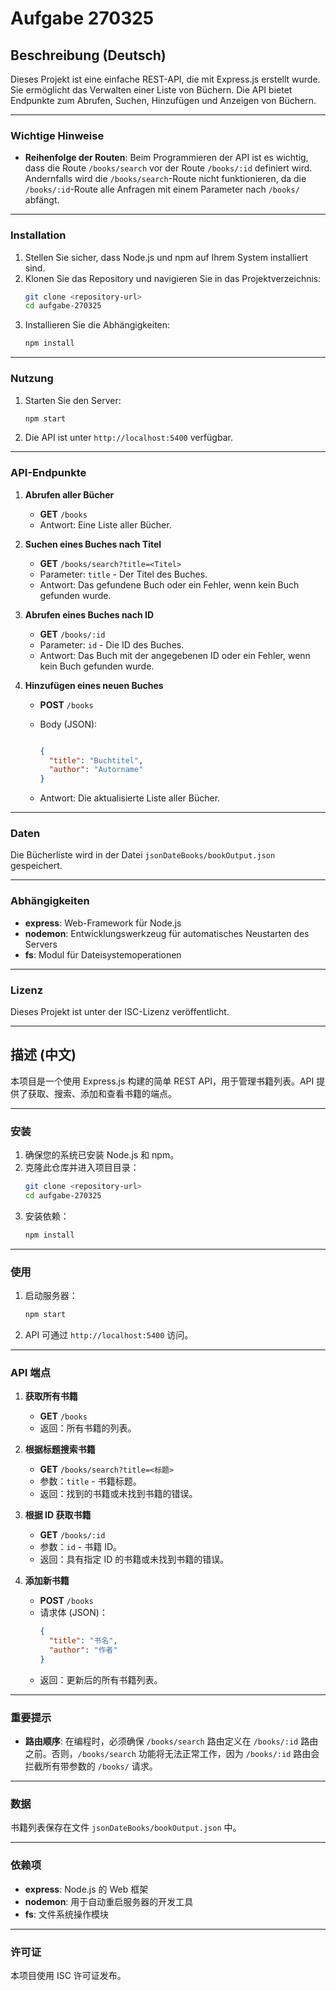 # Aufgabe 270325

## Beschreibung (Deutsch)

Dieses Projekt ist eine einfache REST-API, die mit Express.js erstellt wurde. Sie ermöglicht das Verwalten einer Liste von Büchern. Die API bietet Endpunkte zum Abrufen, Suchen, Hinzufügen und Anzeigen von Büchern.

---

### Wichtige Hinweise

- **Reihenfolge der Routen**:
  Beim Programmieren der API ist es wichtig, dass die Route `/books/search` vor der Route `/books/:id` definiert wird. Andernfalls wird die `/books/search`-Route nicht funktionieren, da die `/books/:id`-Route alle Anfragen mit einem Parameter nach `/books/` abfängt.

---
### Installation

1. Stellen Sie sicher, dass Node.js und npm auf Ihrem System installiert sind.
2. Klonen Sie das Repository und navigieren Sie in das Projektverzeichnis:
   ```bash
   git clone <repository-url>
   cd aufgabe-270325
   ```
3. Installieren Sie die Abhängigkeiten:
   ```bash
   npm install
   ```

---

### Nutzung

1. Starten Sie den Server:
   ```bash
   npm start
   ```
2. Die API ist unter `http://localhost:5400` verfügbar.

---

### API-Endpunkte

1. **Abrufen aller Bücher**
   - **GET** `/books`
   - Antwort: Eine Liste aller Bücher.

2. **Suchen eines Buches nach Titel**
   - **GET** `/books/search?title=<Titel>`
   - Parameter: `title` - Der Titel des Buches.
   - Antwort: Das gefundene Buch oder ein Fehler, wenn kein Buch gefunden wurde.

3. **Abrufen eines Buches nach ID**
   - **GET** `/books/:id`
   - Parameter: `id` - Die ID des Buches.
   - Antwort: Das Buch mit der angegebenen ID oder ein Fehler, wenn kein Buch gefunden wurde.

4. **Hinzufügen eines neuen Buches**
   - **POST** `/books`
   - Body (JSON):

     ```json

     {
       "title": "Buchtitel",
       "author": "Autorname"
     }
     ```
   - Antwort: Die aktualisierte Liste aller Bücher.

---

### Daten

Die Bücherliste wird in der Datei `jsonDateBooks/bookOutput.json` gespeichert.

---

### Abhängigkeiten

- **express**: Web-Framework für Node.js
- **nodemon**: Entwicklungswerkzeug für automatisches Neustarten des Servers
- **fs**: Modul für Dateisystemoperationen

---

### Lizenz

Dieses Projekt ist unter der ISC-Lizenz veröffentlicht.

---

## 描述 (中文)

本项目是一个使用 Express.js 构建的简单 REST API，用于管理书籍列表。API 提供了获取、搜索、添加和查看书籍的端点。

---

### 安装

1. 确保您的系统已安装 Node.js 和 npm。
2. 克隆此仓库并进入项目目录：
   ```bash
   git clone <repository-url>
   cd aufgabe-270325
   ```
3. 安装依赖：
   ```bash
   npm install
   ```

---

### 使用

1. 启动服务器：
   ```bash
   npm start
   ```
2. API 可通过 `http://localhost:5400` 访问。

---

### API 端点

1. **获取所有书籍**
   - **GET** `/books`
   - 返回：所有书籍的列表。

2. **根据标题搜索书籍**
   - **GET** `/books/search?title=<标题>`
   - 参数：`title` - 书籍标题。
   - 返回：找到的书籍或未找到书籍的错误。

3. **根据 ID 获取书籍**
   - **GET** `/books/:id`
   - 参数：`id` - 书籍 ID。
   - 返回：具有指定 ID 的书籍或未找到书籍的错误。

4. **添加新书籍**
   - **POST** `/books`
   - 请求体 (JSON)：
     ```json
     {
       "title": "书名",
       "author": "作者"
     }
     ```
   - 返回：更新后的所有书籍列表。

---

### 重要提示

- **路由顺序**: 在编程时，必须确保 `/books/search` 路由定义在 `/books/:id` 路由之前。否则，`/books/search` 功能将无法正常工作，因为 `/books/:id` 路由会拦截所有带参数的 `/books/` 请求。

---

### 数据

书籍列表保存在文件 `jsonDateBooks/bookOutput.json` 中。

---

### 依赖项

- **express**: Node.js 的 Web 框架
- **nodemon**: 用于自动重启服务器的开发工具
- **fs**: 文件系统操作模块

---

### 许可证

本项目使用 ISC 许可证发布。

